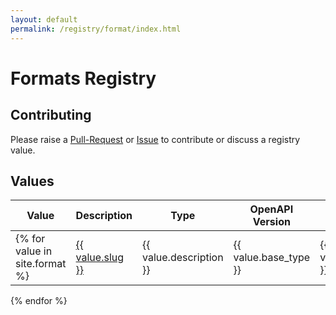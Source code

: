 ```yaml
---
layout: default
permalink: /registry/format/index.html
---
```


# Formats Registry

## Contributing

Please raise a [Pull-Request](https://github.com/OAI/OpenAPI-Specification/pulls) or [Issue](https://github.com/OAI/OpenAPI-Specification/issues) to contribute or discuss a registry value.

## Values

|Value|Description|Type|OpenAPI Version|Source|Remarks|
|---|---|----|---|---|----|
{% for value in site.format %}| <a href="./{{ value.slug }}.html">{{ value.slug }}</a> | {{ value.description }} | {{ value.base_type }} | {{ value.oas_version }} | {% if value.source %}<a href="{{ value.link }}">Open</a>{% endif %} | {{ value.remarks }} |
{% endfor %}


